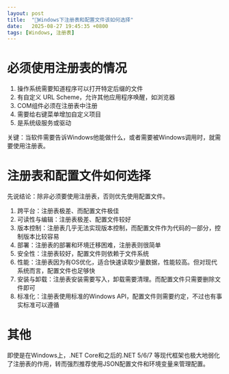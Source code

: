 ```yaml
---
layout: post
title:  "🌱Windows下注册表和配置文件该如何选择"
date:   2025-08-27 19:45:35 +0800
tags: [Windows, 注册表]
---
```


# 必须使用注册表的情况

1. 操作系统需要知道程序可以打开特定后缀的文件
2. 有自定义 URL Scheme，允许其他应用程序唤醒，如浏览器
3. COM组件必须在注册表中注册
4. 需要给右键菜单增加自定义项目
5. 是系统级服务或驱动

关键：当软件需要告诉Windows他能做什么，或者需要被Windows调用时，就需要使用注册表。

# 注册表和配置文件如何选择

先说结论：除非必须要使用注册表，否则优先使用配置文件。

1. 跨平台：注册表极差、而配置文件极佳
2. 可读性与编辑：注册表极差、配置文件较好
3. 版本控制：注册表几乎无法实现版本控制，而配置文件作为代码的一部分，控制版本比较容易
4. 部署：注册表的部署和环境迁移困难，注册表则很简单
5. 安全性：注册表较好，配置文件则依赖于文件系统
6. 性能：注册表因为有OS优化，适合快速读取少量数据，性能较高。但对现代系统而言，配置文件也足够快
7. 安装与卸载：注册表安装需要写入，卸载需要清理。而配置文件只需要删除文件即可
8. 标准化：注册表使用标准的Windows API，配置文件则需要约定，不过也有事实标准可以遵循

# 其他
即使是在Windows上，.NET Core和之后的.NET 5/6/7 等现代框架也极大地弱化了注册表的作用，转而强烈推荐使用JSON配置文件和环境变量来管理配置。
